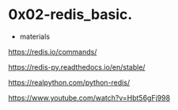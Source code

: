 # 0x02-redis_basic.

- materials 

https://redis.io/commands/

https://redis-py.readthedocs.io/en/stable/

https://realpython.com/python-redis/

https://www.youtube.com/watch?v=Hbt56gFj998
